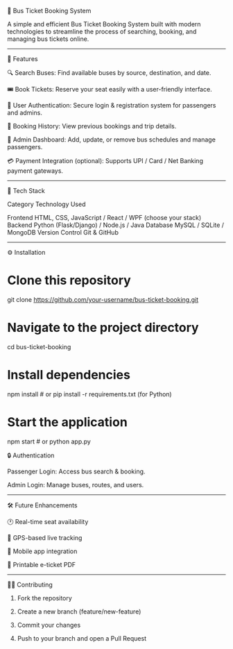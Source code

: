 🚌 Bus Ticket Booking System

A simple and efficient Bus Ticket Booking System built with modern technologies to streamline the process of searching, booking, and managing bus tickets online.


---

🚀 Features

🔍 Search Buses: Find available buses by source, destination, and date.

🎟️ Book Tickets: Reserve your seat easily with a user-friendly interface.

👤 User Authentication: Secure login & registration system for passengers and admins.

🧾 Booking History: View previous bookings and trip details.

🚌 Admin Dashboard: Add, update, or remove bus schedules and manage passengers.

💳 Payment Integration (optional): Supports UPI / Card / Net Banking payment gateways.



---

🧠 Tech Stack

Category	Technology Used

Frontend	HTML, CSS, JavaScript / React / WPF (choose your stack)
Backend	Python (Flask/Django) / Node.js / Java
Database	MySQL / SQLite / MongoDB
Version Control	Git & GitHub



---

⚙️ Installation

# Clone this repository
git clone https://github.com/your-username/bus-ticket-booking.git

# Navigate to the project directory
cd bus-ticket-booking

# Install dependencies
npm install  # or pip install -r requirements.txt (for Python)

# Start the application
npm start    # or python app.py


🔒 Authentication

Passenger Login: Access bus search & booking.

Admin Login: Manage buses, routes, and users.



---

🛠️ Future Enhancements

🕐 Real-time seat availability

📍 GPS-based live tracking

📱 Mobile app integration

🧾 Printable e-ticket PDF



---

👨‍💻 Contributing

1. Fork the repository


2. Create a new branch (feature/new-feature)


3. Commit your changes


4. Push to your branch and open a Pull Request

